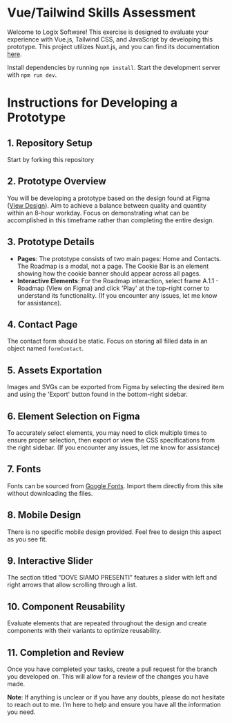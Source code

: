 # Vue/Tailwind Skills Assessment

Welcome to Logix Software! This exercise is designed to evaluate your experience with Vue.js, Tailwind CSS, and JavaScript by developing this prototype. This project utilizes Nuxt.js, and you can find its documentation [here](https://nuxt.com/).

Install dependencies by running `npm install`.
Start the development server with `npm run dev`.

# Instructions for Developing a Prototype

## 1. Repository Setup
Start by forking this repository

## 2. Prototype Overview
You will be developing a prototype based on the design found at Figma ([View Design](https://www.figma.com/file/w029yGy9JL93kzmv15NzX4/padel-dao?type=design&node-id=0%3A1&mode=design&t=iWOS1srC4Nyqe9E2-1)). Aim to achieve a balance between quality and quantity within an 8-hour workday. Focus on demonstrating what can be accomplished in this timeframe rather than completing the entire design.

## 3. Prototype Details
- **Pages**: The prototype consists of two main pages: Home and Contacts. The Roadmap is a modal, not a page. The Cookie Bar is an element showing how the cookie banner should appear across all pages.
- **Interactive Elements**: For the Roadmap interaction, select frame A.1.1 - Roadmap (View on Figma) and click 'Play' at the top-right corner to understand its functionality. (If you encounter any issues, let me know for assistance).

## 4. Contact Page
The contact form should be static. Focus on storing all filled data in an object named `formContact`.

## 5. Assets Exportation
Images and SVGs can be exported from Figma by selecting the desired item and using the 'Export' button found in the bottom-right sidebar.

## 6. Element Selection on Figma
To accurately select elements, you may need to click multiple times to ensure proper selection, then export or view the CSS specifications from the right sidebar. (If you encounter any issues, let me know for assistance)

## 7. Fonts
Fonts can be sourced from [Google Fonts](https://fonts.google.com/). Import them directly from this site without downloading the files.

## 8. Mobile Design
There is no specific mobile design provided. Feel free to design this aspect as you see fit.

## 9. Interactive Slider
The section titled "DOVE SIAMO PRESENTI" features a slider with left and right arrows that allow scrolling through a list.

## 10. Component Reusability
Evaluate elements that are repeated throughout the design and create components with their variants to optimize reusability.

## 11. Completion and Review
Once you have completed your tasks, create a pull request for the branch you developed on. This will allow for a review of the changes you have made.

**Note**: If anything is unclear or if you have any doubts, please do not hesitate to reach out to me. I’m here to help and ensure you have all the information you need.
